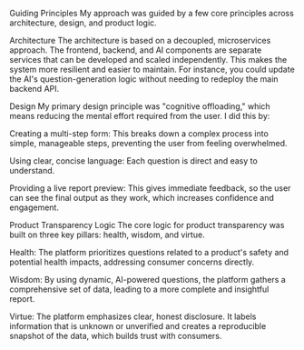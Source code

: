 Guiding Principles
My approach was guided by a few core principles across architecture, design, and product logic.

Architecture
The architecture is based on a decoupled, microservices approach. The frontend, backend, and AI components are separate services that can be developed and scaled independently. This makes the system more resilient and easier to maintain. For instance, you could update the AI's question-generation logic without needing to redeploy the main backend API.

Design
My primary design principle was "cognitive offloading," which means reducing the mental effort required from the user. I did this by:

Creating a multi-step form: This breaks down a complex process into simple, manageable steps, preventing the user from feeling overwhelmed.

Using clear, concise language: Each question is direct and easy to understand.

Providing a live report preview: This gives immediate feedback, so the user can see the final output as they work, which increases confidence and engagement.

Product Transparency Logic
The core logic for product transparency was built on three key pillars: health, wisdom, and virtue.

Health: The platform prioritizes questions related to a product's safety and potential health impacts, addressing consumer concerns directly.

Wisdom: By using dynamic, AI-powered questions, the platform gathers a comprehensive set of data, leading to a more complete and insightful report.

Virtue: The platform emphasizes clear, honest disclosure. It labels information that is unknown or unverified and creates a reproducible snapshot of the data, which builds trust with consumers.
